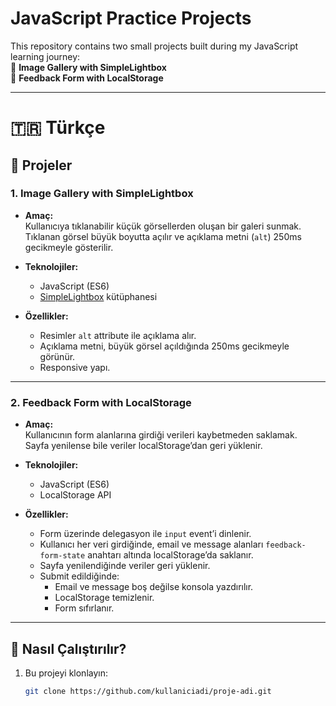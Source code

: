 # JavaScript Practice Projects

This repository contains two small projects built during my JavaScript learning journey:  
📌 **Image Gallery with SimpleLightbox**  
📌 **Feedback Form with LocalStorage**  

---

# 🇹🇷 Türkçe

## 📌 Projeler

### 1. Image Gallery with SimpleLightbox
- **Amaç:**  
  Kullanıcıya tıklanabilir küçük görsellerden oluşan bir galeri sunmak.  
  Tıklanan görsel büyük boyutta açılır ve açıklama metni (`alt`) 250ms gecikmeyle gösterilir.

- **Teknolojiler:**  
  - JavaScript (ES6)  
  - [SimpleLightbox](https://simplelightbox.com/) kütüphanesi  

- **Özellikler:**  
  - Resimler `alt` attribute ile açıklama alır.  
  - Açıklama metni, büyük görsel açıldığında 250ms gecikmeyle görünür.  
  - Responsive yapı.  

---

### 2. Feedback Form with LocalStorage
- **Amaç:**  
  Kullanıcının form alanlarına girdiği verileri kaybetmeden saklamak.  
  Sayfa yenilense bile veriler localStorage’dan geri yüklenir.  

- **Teknolojiler:**  
  - JavaScript (ES6)  
  - LocalStorage API  

- **Özellikler:**  
  - Form üzerinde delegasyon ile `input` event’i dinlenir.  
  - Kullanıcı her veri girdiğinde, email ve message alanları `feedback-form-state` anahtarı altında localStorage’da saklanır.  
  - Sayfa yenilendiğinde veriler geri yüklenir.  
  - Submit edildiğinde:  
    - Email ve message boş değilse konsola yazdırılır.  
    - LocalStorage temizlenir.  
    - Form sıfırlanır.  

---

## 🚀 Nasıl Çalıştırılır?

1. Bu projeyi klonlayın:
   ```bash
   git clone https://github.com/kullaniciadi/proje-adi.git
